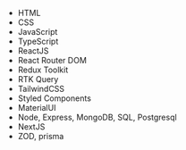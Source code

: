 - HTML
- CSS
- JavaScript
- TypeScript
- ReactJS
- React Router DOM
- Redux Toolkit
- RTK Query
- TailwindCSS
- Styled Components
- MaterialUI
- Node, Express, MongoDB, SQL, Postgresql
- NextJS
- ZOD, prisma